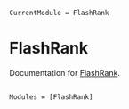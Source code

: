 ```@meta
CurrentModule = FlashRank
```

# FlashRank

Documentation for [FlashRank](https://github.com/svilupp/FlashRank.jl).

```@index
```

```@autodocs
Modules = [FlashRank]
```